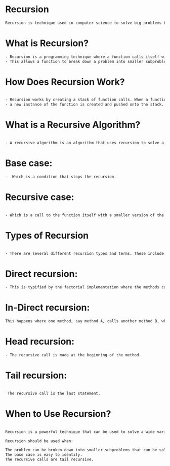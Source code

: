 # Recursion 
```bash
Recursion is technique used in computer science to solve big problems by breaking them into smaller, similar problems. The process in which a function calls itself directly or indirectly is called recursion and the corresponding function is called a recursive function. Using a recursive algorithm, certain problems can be solved quite easily.

```
# What is Recursion?
```bash
- Recursion is a programming technique where a function calls itself within its own definition.
- This allows a function to break down a problem into smaller subproblems, which are then solved recursively.

```

# How Does Recursion Work?
```bash

- Recursion works by creating a stack of function calls. When a function calls itself, 
- a new instance of the function is created and pushed onto the stack. This process continues until a base - - case is reached, which is a condition that stops the recursion. Once the base case is reached, the - -   - - function calls start popping off the stack and returning their results.
```
# What is a Recursive Algorithm?
```bash

- A recursive algorithm is an algorithm that uses recursion to solve a problem. Recursive algorithms  typically have two parts:
```
# Base case:
```bash
-  Which is a condition that stops the recursion.
```
#  Recursive case:
```bash

- Which is a call to the function itself with a smaller version of the problem.
```
# Types of Recursion 
```bash

- There are several different recursion types and terms. These include:
```
# Direct recursion: 
```bash
- This is typified by the factorial implementation where the methods call itself.
``` 
# In-Direct recursion:
```bash
This happens where one method, say method A, calls another method B, which then calls method A. This involves two or more methods that eventually create a circular call sequence.
```
# Head recursion:
```bash
- The recursive call is made at the beginning of the method.
```
# Tail recursion:
```bash

 The recursive call is the last statement.
 ```
 # When to Use Recursion?
 ```bash
 
Recursion is a powerful technique that can be used to solve a wide variety of problems. However, it is important to use recursion carefully, as it can lead to stack overflows if not used properly.

Recursion should be used when:

The problem can be broken down into smaller subproblems that can be solved recursively.
The base case is easy to identify.
The recursive calls are tail recursive.
```
